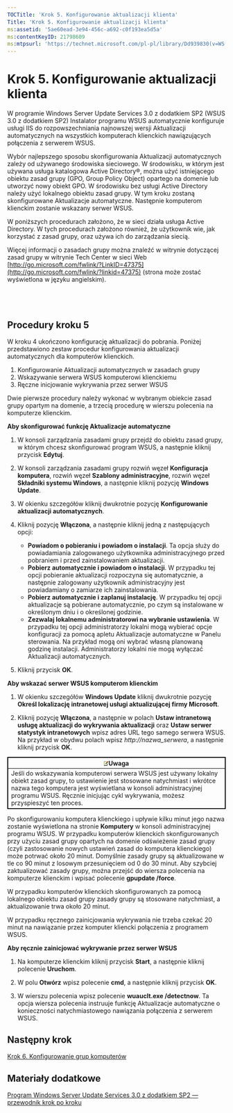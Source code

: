 ```yaml
---
TOCTitle: 'Krok 5. Konfigurowanie aktualizacji klienta'
Title: 'Krok 5. Konfigurowanie aktualizacji klienta'
ms:assetid: '5ae60ead-3e94-456c-a692-c0f193ea5d5a'
ms:contentKeyID: 21798609
ms:mtpsurl: 'https://technet.microsoft.com/pl-pl/library/Dd939830(v=WS.10)'
---
```


Krok 5. Konfigurowanie aktualizacji klienta
===========================================

W programie Windows Server Update Services 3.0 z dodatkiem SP2 (WSUS 3.0 z dodatkiem SP2) Instalator programu WSUS automatycznie konfiguruje usługi IIS do rozpowszechniania najnowszej wersji Aktualizacji automatycznych na wszystkich komputerach klienckich nawiązujących połączenia z serwerem WSUS.

Wybór najlepszego sposobu skonfigurowania Aktualizacji automatycznych zależy od używanego środowiska sieciowego. W środowisku, w którym jest używana usługa katalogowa Active Directory®, można użyć istniejącego obiektu zasad grupy (GPO, Group Policy Object) opartego na domenie lub utworzyć nowy obiekt GPO. W środowisku bez usługi Active Directory należy użyć lokalnego obiektu zasad grupy. W tym kroku zostaną skonfigurowane Aktualizacje automatyczne. Następnie komputerom klienckim zostanie wskazany serwer WSUS.

W poniższych procedurach założono, że w sieci działa usługa Active Directory. W tych procedurach założono również, że użytkownik wie, jak korzystać z zasad grupy, oraz używa ich do zarządzania siecią.

Więcej informacji o zasadach grupy można znaleźć w witrynie dotyczącej zasad grupy w witrynie Tech Center w sieci Web [http://go.microsoft.com/fwlink/?LinkID=47375](http://go.microsoft.com/fwlink/?linkid=47375) (strona może zostać wyświetlona w języku angielskim).

 
-

Procedury kroku 5
-----------------

W kroku 4 ukończono konfigurację aktualizacji do pobrania. Poniżej przedstawiono zestaw procedur konfigurowania aktualizacji automatycznych dla komputerów klienckich.

1.  Konfigurowanie Aktualizacji automatycznych w zasadach grupy
2.  Wskazywanie serwera WSUS komputerowi klienckiemu
3.  Ręczne inicjowanie wykrywania przez serwer WSUS

Dwie pierwsze procedury należy wykonać w wybranym obiekcie zasad grupy opartym na domenie, a trzecią procedurę w wierszu polecenia na komputerze klienckim.

**Aby skonfigurować funkcję Aktualizacje automatyczne**
1.  W konsoli zarządzania zasadami grupy przejdź do obiektu zasad grupy, w którym chcesz skonfigurować program WSUS, a następnie kliknij przycisk **Edytuj**.

2.  W konsoli zarządzania zasadami grupy rozwiń węzeł **Konfiguracja komputera**, rozwiń węzeł **Szablony administracyjne**, rozwiń węzeł **Składniki systemu Windows**, a następnie kliknij pozycję **Windows Update**.

3.  W okienku szczegółów kliknij dwukrotnie pozycję **Konfigurowanie aktualizacji automatycznych**.

4.  Kliknij pozycję **Włączona**, a następnie kliknij jedną z następujących opcji:

    -   **Powiadom o pobieraniu i powiadom o instalacji**. Ta opcja służy do powiadamiania zalogowanego użytkownika administracyjnego przed pobraniem i przed zainstalowaniem aktualizacji.
    -   **Pobierz automatycznie i powiadom o instalacji**. W przypadku tej opcji pobieranie aktualizacji rozpoczyna się automatycznie, a następnie zalogowany użytkownik administracyjny jest powiadamiany o zamiarze ich zainstalowania.
    -   **Pobierz automatycznie i zaplanuj instalację**. W przypadku tej opcji aktualizacje są pobierane automatycznie, po czym są instalowane w określonym dniu i o określonej godzinie.
    -   **Zezwalaj lokalnemu administratorowi na wybranie ustawienia**. W przypadku tej opcji administratorzy lokalni mogą wybierać opcje konfiguracji za pomocą apletu Aktualizacje automatyczne w Panelu sterowania. Na przykład mogą oni wybrać własną planowaną godzinę instalacji. Administratorzy lokalni nie mogą wyłączać Aktualizacji automatycznych.

5.  Kliknij przycisk **OK**.

**Aby wskazać serwer WSUS komputerom klienckim**
1.  W okienku szczegółów **Windows Update** kliknij dwukrotnie pozycję **Określ lokalizację intranetowej usługi aktualizującej firmy Microsoft**.

2.  Kliknij pozycję **Włączona**, a następnie w polach **Ustaw intranetową usługę aktualizacji do wykrywania aktualizacji** oraz **Ustaw serwer statystyk intranetowych** wpisz adres URL tego samego serwera WSUS. Na przykład w obydwu polach wpisz *http://nazwa\_serwera*, a następnie kliknij przycisk **OK**.

 
<table style="border:1px solid black;">
<colgroup>
<col width="100%" />
</colgroup>
<thead>
<tr class="header">
<th style="border:1px solid black;" ><img src="images/Dd939830.note(WS.10).gif" />Uwaga</th>
</tr>
</thead>
<tbody>
<tr class="odd">
<td style="border:1px solid black;">Jeśli do wskazywania komputerowi serwera WSUS jest używany lokalny obiekt zasad grupy, to ustawienie jest stosowane natychmiast i wkrótce nazwa tego komputera jest wyświetlana w konsoli administracyjnej programu WSUS. Ręcznie inicjując cykl wykrywania, możesz przyspieszyć ten proces.
</td>
</tr>
</tbody>
</table>
 

Po skonfigurowaniu komputera klienckiego i upływie kilku minut jego nazwa zostanie wyświetlona na stronie **Komputery** w konsoli administracyjnej programu WSUS. W przypadku komputerów klienckich skonfigurowanych przy użyciu zasad grupy opartych na domenie odświeżenie zasad grupy (czyli zastosowanie nowych ustawień zasad do komputera klienckiego) może potrwać około 20 minut. Domyślnie zasady grupy są aktualizowane w tle co 90 minut z losowym przesunięciem od 0 do 30 minut. Aby szybciej zaktualizować zasady grupy, można przejść do wiersza polecenia na komputerze klienckim i wpisać polecenie **gpupdate /force**.

W przypadku komputerów klienckich skonfigurowanych za pomocą lokalnego obiektu zasad grupy zasady grupy są stosowane natychmiast, a aktualizowanie trwa około 20 minut.

W przypadku ręcznego zainicjowania wykrywania nie trzeba czekać 20 minut na nawiązanie przez komputer kliencki połączenia z programem WSUS.

**Aby ręcznie zainicjować wykrywanie przez serwer WSUS**
1.  Na komputerze klienckim kliknij przycisk **Start**, a następnie kliknij polecenie **Uruchom**.

2.  W polu **Otwórz** wpisz polecenie **cmd**, a następnie kliknij przycisk **OK**.

3.  W wierszu polecenia wpisz polecenie **wuauclt.exe /detectnow**. Ta opcja wiersza polecenia instruuje funkcję Aktualizacje automatyczne o konieczności natychmiastowego nawiązania połączenia z serwerem WSUS.

Następny krok
-------------

[Krok 6. Konfigurowanie grup komputerów](https://technet.microsoft.com/70518732-2179-4e41-9609-7f9999867f41)

Materiały dodatkowe
-------------------

[Program Windows Server Update Services 3.0 z dodatkiem SP2 — przewodnik krok po kroku](https://technet.microsoft.com/4b504edc-93b3-45b0-a7e8-d0107f1a4442)
